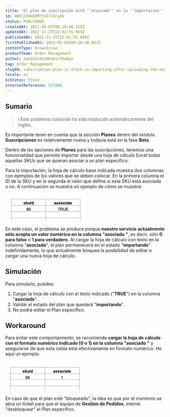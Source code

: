 ```yaml
---
title: 'El plan de suscripción está ''atascado'' en la ''importación'' después de cargar la hoja de cálculo de la asociación de SKUs'
id: 4BVj2X44OZMttG57vUryHb
status: PUBLISHED
createdAt: 2022-05-03T00:28:48.118Z
updatedAt: 2022-11-25T22:02:55.949Z
publishedAt: 2022-11-25T22:02:55.949Z
firstPublishedAt: 2022-05-03T00:28:48.887Z
contentType: knownIssue
productTeam: Order Management
author: 2mXZkbi0oi061KicTExNjo
tag: Order Management
slugEN: subscription-plan-is-stuck-in-importing-after-uploading-the-skus-association-spreadsheet
locale: es
kiStatus: Fixed
internalReference: 571080
---
```


## Sumario

>ℹ️ Este problema conocido ha sido traducido automáticamente del inglés.



Es importante tener en cuenta que la sección **Planes** dentro del módulo **Suscripciones** es relativamente nueva y todavía está en la fase **Beta**.

Dentro de las opciones de **Planes** para las suscripciones, tenemos una funcionalidad que permite importar desde una hoja de cálculo Excel todas aquellas SKUs que se quieran asociar a un plan específico.

Para la importación, la hoja de cálculo base indicada muestra dos columnas con ejemplos de los valores que se deben colocar. En la primera columna el ID de la SKU y en la segunda el valor que define si esta SKU está asociada o no. A continuación se muestra un ejemplo de cómo se muestra:

 ![](https://raw.githubusercontent.com/vtexdocs/known-issues/refs/heads/main/docs/es/known-issues/Order%20Management/el-plan-de-suscripcion-esta-atascado-en-la-importacion-despues-de-cargar-la-hoja-de-calculo-de-la-asociacion-de-skus_1.png)

En este caso, el problema se produce porque **nuestro servicio** **actualmente sólo acepta un valor numérico en la columna "asociado "**, es decir, sólo **0 para falso** o **1 para verdadero**. Al cargar la hoja de cálculo con texto en la columna "**asociado**", el plan permanecerá en el estado "**importando**" indefinidamente, lo que actualmente bloquea la posibilidad de editar o cargar una nueva hoja de cálculo.



## Simulación



Para simularlo, puedes:

1. Cargar la hoja de cálculo con el texto indicado ("**TRUE**") en la columna "**asociado**".
2. Validar el estado del plan que quedará "**importando**".
3. No podrá editar el Plan específico.



## Workaround



Para evitar este comportamiento, se recomienda **cargar la hoja de cálculo con el formato numérico indicado (0 o 1) en la columna "asociado "** y asegurarse de que esta celda está efectivamente en formato numérico. He aquí un ejemplo:

 ![](https://raw.githubusercontent.com/vtexdocs/known-issues/refs/heads/main/docs/es/known-issues/Order%20Management/el-plan-de-suscripcion-esta-atascado-en-la-importacion-despues-de-cargar-la-hoja-de-calculo-de-la-asociacion-de-skus_2.png)

En caso de que el plan esté "bloqueado", la idea es que por el momento se abra un ticket para que el equipo de **Gestión de Pedidos**, intente "desbloquear" el Plan específico.

